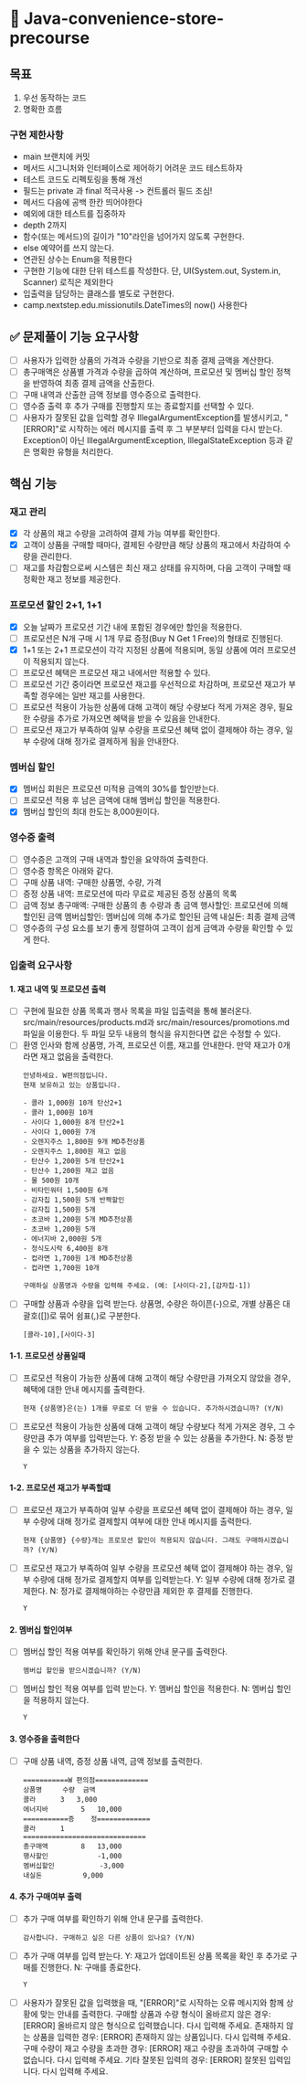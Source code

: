 #  🚀 Java-convenience-store-precourse

## 목표
1. 우선 동작하는 코드
2. 명확한 흐름 

### 구현 제한사항
- main 브랜치에 커밋 
- 메서드 시그니처와 인터페이스로 제어하기 어려운 코드 테스트하자
- 테스트 코드도 리펙토링을 통해 개선
- 필드는 private 과 final 적극사용 -> 컨트롤러 필드 조심!
- 메서드 다음에 공백 한칸 띄어야한다
- 예외에 대한 테스트를 집중하자
- depth 2까지
- 함수(또는 메서드)의 길이가 "10"라인을 넘어가지 않도록 구현한다.
- else 예약어를 쓰지 않는다.
- 연관된 상수는 Enum을 적용한다
- 구현한 기능에 대한 단위 테스트를 작성한다. 단, UI(System.out, System.in, Scanner) 로직은 제외한다
- 입출력을 담당하는 클래스를 별도로 구현한다.
- camp.nextstep.edu.missionutils.DateTimes의 now() 사용한다

## ✅ 문제풀이 기능 요구사항
- [ ] 사용자가 입력한 상품의 가격과 수량을 기반으로 최종 결제 금액을 계산한다.
- [ ] 총구매액은 상품별 가격과 수량을 곱하여 계산하며, 프로모션 및 멤버십 할인 정책을 반영하여 최종 결제 금액을 산출한다.
- [ ] 구매 내역과 산출한 금액 정보를 영수증으로 출력한다.
- [ ] 영수증 출력 후 추가 구매를 진행할지 또는 종료할지를 선택할 수 있다.
- [ ] 사용자가 잘못된 값을 입력할 경우 IllegalArgumentException를 발생시키고, "[ERROR]"로 시작하는 에러 메시지를 출력 후 그 부분부터 입력을 다시 받는다.
  Exception이 아닌 IllegalArgumentException, IllegalStateException 등과 같은 명확한 유형을 처리한다.

## 핵심 기능
### 재고 관리
- [x] 각 상품의 재고 수량을 고려하여 결제 가능 여부를 확인한다. 
- [x] 고객이 상품을 구매할 때마다, 결제된 수량만큼 해당 상품의 재고에서 차감하여 수량을 관리한다.
- [ ] 재고를 차감함으로써 시스템은 최신 재고 상태를 유지하며, 다음 고객이 구매할 때 정확한 재고 정보를 제공한다.

### 프로모션 할인 2+1, 1+1 
- [x] 오늘 날짜가 프로모션 기간 내에 포함된 경우에만 할인을 적용한다.
- [ ] 프로모션은 N개 구매 시 1개 무료 증정(Buy N Get 1 Free)의 형태로 진행된다.
- [x] 1+1 또는 2+1 프로모션이 각각 지정된 상품에 적용되며, 동일 상품에 여러 프로모션이 적용되지 않는다.
- [ ] 프로모션 혜택은 프로모션 재고 내에서만 적용할 수 있다.
- [ ] 프로모션 기간 중이라면 프로모션 재고를 우선적으로 차감하며, 프로모션 재고가 부족할 경우에는 일반 재고를 사용한다.
- [ ] 프로모션 적용이 가능한 상품에 대해 고객이 해당 수량보다 적게 가져온 경우, 필요한 수량을 추가로 가져오면 혜택을 받을 수 있음을 안내한다.
- [ ] 프로모션 재고가 부족하여 일부 수량을 프로모션 혜택 없이 결제해야 하는 경우, 일부 수량에 대해 정가로 결제하게 됨을 안내한다.

### 멤버십 할인
- [x] 멤버십 회원은 프로모션 미적용 금액의 30%를 할인받는다.
- [ ] 프로모션 적용 후 남은 금액에 대해 멤버십 할인을 적용한다.
- [x] 멤버십 할인의 최대 한도는 8,000원이다.

### 영수증 출력
- [ ] 영수증은 고객의 구매 내역과 할인을 요약하여 출력한다.
- [ ] 영수증 항목은 아래와 같다.
- [ ] 구매 상품 내역: 구매한 상품명, 수량, 가격
- [ ] 증정 상품 내역: 프로모션에 따라 무료로 제공된 증정 상품의 목록
- [ ] 금액 정보
    총구매액: 구매한 상품의 총 수량과 총 금액
    행사할인: 프로모션에 의해 할인된 금액
    멤버십할인: 멤버십에 의해 추가로 할인된 금액
    내실돈: 최종 결제 금액
- [ ] 영수증의 구성 요소를 보기 좋게 정렬하여 고객이 쉽게 금액과 수량을 확인할 수 있게 한다.

### 입출력 요구사항
#### 1. 재고 내역 및 프로모션 출력
- [ ] 구현에 필요한 상품 목록과 행사 목록을 파일 입출력을 통해 불러온다.
    src/main/resources/products.md과 src/main/resources/promotions.md 파일을 이용한다.
    두 파일 모두 내용의 형식을 유지한다면 값은 수정할 수 있다.
- [ ] 환영 인사와 함께 상품명, 가격, 프로모션 이름, 재고를 안내한다. 만약 재고가 0개라면 재고 없음을 출력한다.
    ~~~
    안녕하세요. W편의점입니다.
    현재 보유하고 있는 상품입니다.
    
    - 콜라 1,000원 10개 탄산2+1
    - 콜라 1,000원 10개
    - 사이다 1,000원 8개 탄산2+1
    - 사이다 1,000원 7개
    - 오렌지주스 1,800원 9개 MD추천상품
    - 오렌지주스 1,800원 재고 없음
    - 탄산수 1,200원 5개 탄산2+1
    - 탄산수 1,200원 재고 없음
    - 물 500원 10개
    - 비타민워터 1,500원 6개
    - 감자칩 1,500원 5개 반짝할인
    - 감자칩 1,500원 5개
    - 초코바 1,200원 5개 MD추천상품
    - 초코바 1,200원 5개
    - 에너지바 2,000원 5개
    - 정식도시락 6,400원 8개
    - 컵라면 1,700원 1개 MD추천상품
    - 컵라면 1,700원 10개
    
    구매하실 상품명과 수량을 입력해 주세요. (예: [사이다-2],[감자칩-1])
    ~~~
- [ ] 구매할 상품과 수량을 입력 받는다. 상품명, 수량은 하이픈(-)으로, 개별 상품은 대괄호([])로 묶어 쉼표(,)로 구분한다.
    ~~~
    [콜라-10],[사이다-3]
    ~~~

#### 1-1. 프로모션 상품일때 
- [ ] 프로모션 적용이 가능한 상품에 대해 고객이 해당 수량만큼 가져오지 않았을 경우, 혜택에 대한 안내 메시지를 출력한다.
    ~~~
    현재 {상품명}은(는) 1개를 무료로 더 받을 수 있습니다. 추가하시겠습니까? (Y/N)
    ~~~
- [ ] 프로모션 적용이 가능한 상품에 대해 고객이 해당 수량보다 적게 가져온 경우, 그 수량만큼 추가 여부를 입력받는다.
    Y: 증정 받을 수 있는 상품을 추가한다.
    N: 증정 받을 수 있는 상품을 추가하지 않는다.
    ~~~
    Y
    ~~~
  
#### 1-2. 프로모션 재고가 부족할떄 
- [ ] 프로모션 재고가 부족하여 일부 수량을 프로모션 혜택 없이 결제해야 하는 경우, 일부 수량에 대해 정가로 결제할지 여부에 대한 안내 메시지를 출력한다.
  ~~~
  현재 {상품명} {수량}개는 프로모션 할인이 적용되지 않습니다. 그래도 구매하시겠습니까? (Y/N)
  ~~~
- [ ] 프로모션 재고가 부족하여 일부 수량을 프로모션 혜택 없이 결제해야 하는 경우, 일부 수량에 대해 정가로 결제할지 여부를 입력받는다.
    Y: 일부 수량에 대해 정가로 결제한다.
    N: 정가로 결제해야하는 수량만큼 제외한 후 결제를 진행한다.
    ~~~
    Y
    ~~~
  
#### 2. 멤버십 할인여부
- [ ] 멤버십 할인 적용 여부를 확인하기 위해 안내 문구를 출력한다.
    ~~~
    멤버십 할인을 받으시겠습니까? (Y/N)
    ~~~
- [ ] 멤버십 할인 적용 여부를 입력 받는다.
    Y: 멤버십 할인을 적용한다.
    N: 멤버십 할인을 적용하지 않는다.
    ~~~
    Y
    ~~~

#### 3. 영수증을 출력한다 
- [ ] 구매 상품 내역, 증정 상품 내역, 금액 정보를 출력한다.
    ~~~
    ===========W 편의점=============
    상품명		수량	금액
    콜라		3 	3,000
    에너지바 		5 	10,000
    ===========증	정=============
    콜라		1
    ==============================
    총구매액		8	13,000
    행사할인			-1,000
    멤버십할인			-3,000
    내실돈			 9,000
    ~~~

#### 4. 추가 구매여부 출력  
- [ ] 추가 구매 여부를 확인하기 위해 안내 문구를 출력한다.
    ~~~
    감사합니다. 구매하고 싶은 다른 상품이 있나요? (Y/N)
    ~~~
- [ ] 추가 구매 여부를 입력 받는다.
    Y: 재고가 업데이트된 상품 목록을 확인 후 추가로 구매를 진행한다.
    N: 구매를 종료한다.
    ~~~
    Y
    ~~~

- [ ] 사용자가 잘못된 값을 입력했을 때, "[ERROR]"로 시작하는 오류 메시지와 함께 상황에 맞는 안내를 출력한다.
    구매할 상품과 수량 형식이 올바르지 않은 경우: [ERROR] 올바르지 않은 형식으로 입력했습니다. 다시 입력해 주세요.
    존재하지 않는 상품을 입력한 경우: [ERROR] 존재하지 않는 상품입니다. 다시 입력해 주세요.
    구매 수량이 재고 수량을 초과한 경우: [ERROR] 재고 수량을 초과하여 구매할 수 없습니다. 다시 입력해 주세요.
    기타 잘못된 입력의 경우: [ERROR] 잘못된 입력입니다. 다시 입력해 주세요.





